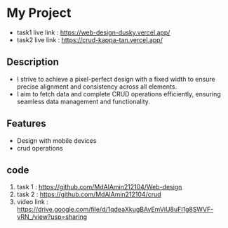 # My Project
- task1 live link : https://web-design-dusky.vercel.app/
- task2 live link : https://crud-kappa-tan.vercel.app/

## Description

- I strive to achieve a pixel-perfect design with a fixed width to ensure precise alignment and consistency across all elements.
- I aim to fetch data and complete CRUD operations efficiently, ensuring seamless data management and functionality.

## Features

- Design with mobile devices
- crud operations

## code 
1. task 1 : https://github.com/MdAlAmin212104/Web-design
2. task 2 : https://github.com/MdAlAmin212104/crud 
3. video link : https://drive.google.com/file/d/1qdeaXkugBAvEmViU8uFi1g8SWVF-vRN_/view?usp=sharing